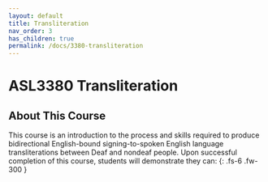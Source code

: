 ```yaml
---
layout: default
title: Transliteration
nav_order: 3
has_children: true
permalink: /docs/3380-transliteration
---
```


# ASL3380 Transliteration

## About This Course

This course is an introduction to the process and skills required to produce bidirectional English-bound signing-to-spoken English language transliterations between Deaf and nondeaf people. Upon successful completion of this course, students will demonstrate they can:
{: .fs-6 .fw-300 }
